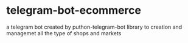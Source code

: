 # telegram-bot-ecommerce
a telegram bot created by puthon-telegram-bot library to creation and managemet all the type of shops and markets
